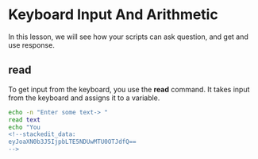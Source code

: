 # Keyboard Input And Arithmetic
In this lesson, we will see how your scripts can ask question, and get and use response.

## read
To get input from the keyboard, you use the **read** command. It takes input from the keyboard and assigns it to a variable.
```bash
echo -n "Enter some text-> "
read text
echo "You 
<!--stackedit_data:
eyJoaXN0b3J5IjpbLTE5NDUwMTU0OTJdfQ==
-->